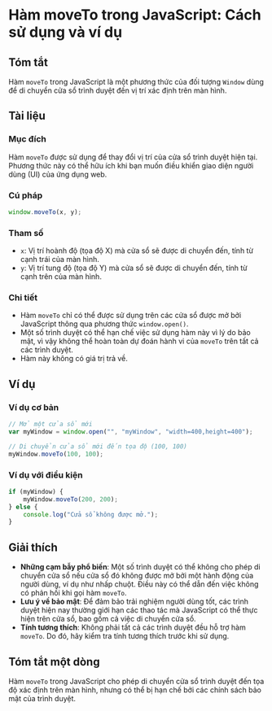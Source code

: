 <!--
Meta Description: # Hàm moveTo trong JavaScript: Cách sử dụng và ví dụ ## Tóm tắt Hàm `moveTo` trong JavaScript là một phương thức của đối tượng `Window` dùng để di chu...
Meta Keywords: cửa, moveto, hàm, trình, duyệt
-->

# Hàm moveTo trong JavaScript: Cách sử dụng và ví dụ

## Tóm tắt
Hàm `moveTo` trong JavaScript là một phương thức của đối tượng `Window` dùng để di chuyển cửa sổ trình duyệt đến vị trí xác định trên màn hình.

## Tài liệu
### Mục đích
Hàm `moveTo` được sử dụng để thay đổi vị trí của cửa sổ trình duyệt hiện tại. Phương thức này có thể hữu ích khi bạn muốn điều khiển giao diện người dùng (UI) của ứng dụng web.

### Cú pháp
```javascript
window.moveTo(x, y);
```

### Tham số
- `x`: Vị trí hoành độ (tọa độ X) mà cửa sổ sẽ được di chuyển đến, tính từ cạnh trái của màn hình.
- `y`: Vị trí tung độ (tọa độ Y) mà cửa sổ sẽ được di chuyển đến, tính từ cạnh trên của màn hình.

### Chi tiết
- Hàm `moveTo` chỉ có thể được sử dụng trên các cửa sổ được mở bởi JavaScript thông qua phương thức `window.open()`.
- Một số trình duyệt có thể hạn chế việc sử dụng hàm này vì lý do bảo mật, vì vậy không thể hoàn toàn dự đoán hành vi của `moveTo` trên tất cả các trình duyệt.
- Hàm này không có giá trị trả về.

## Ví dụ
### Ví dụ cơ bản
```javascript
// Mở một cửa sổ mới
var myWindow = window.open("", "myWindow", "width=400,height=400");

// Di chuyển cửa sổ mới đến tọa độ (100, 100)
myWindow.moveTo(100, 100);
```

### Ví dụ với điều kiện
```javascript
if (myWindow) {
    myWindow.moveTo(200, 200);
} else {
    console.log("Cửa sổ không được mở.");
}
```

## Giải thích
- **Những cạm bẫy phổ biến**: Một số trình duyệt có thể không cho phép di chuyển cửa sổ nếu cửa sổ đó không được mở bởi một hành động của người dùng, ví dụ như nhấp chuột. Điều này có thể dẫn đến việc không có phản hồi khi gọi hàm `moveTo`.
- **Lưu ý về bảo mật**: Để đảm bảo trải nghiệm người dùng tốt, các trình duyệt hiện nay thường giới hạn các thao tác mà JavaScript có thể thực hiện trên cửa sổ, bao gồm cả việc di chuyển cửa sổ.
- **Tính tương thích**: Không phải tất cả các trình duyệt đều hỗ trợ hàm `moveTo`. Do đó, hãy kiểm tra tính tương thích trước khi sử dụng.

## Tóm tắt một dòng
Hàm `moveTo` trong JavaScript cho phép di chuyển cửa sổ trình duyệt đến tọa độ xác định trên màn hình, nhưng có thể bị hạn chế bởi các chính sách bảo mật của trình duyệt.